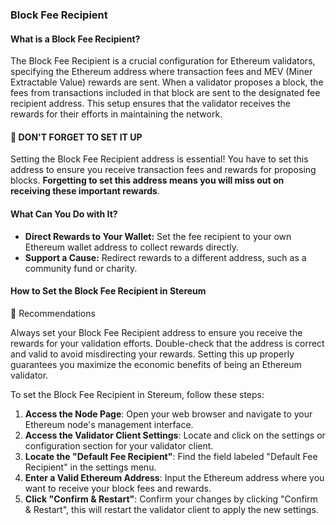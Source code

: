 ### Block Fee Recipient

#### What is a Block Fee Recipient?

The Block Fee Recipient is a crucial configuration for Ethereum validators, specifying the Ethereum address where transaction fees and MEV (Miner Extractable Value) rewards are sent. When a validator proposes a block, the fees from transactions included in that block are sent to the designated fee recipient address. This setup ensures that the validator receives the rewards for their efforts in maintaining the network.

#### 🚨 DON'T FORGET TO SET IT UP

Setting the Block Fee Recipient address is essential! You have to set this address to ensure you receive transaction fees and rewards for proposing blocks. **Forgetting to set this address means you will miss out on receiving these important rewards**.


#### What Can You Do with It?

- **Direct Rewards to Your Wallet:** Set the fee recipient to your own Ethereum wallet address to collect rewards directly.
- **Support a Cause:** Redirect rewards to a different address, such as a community fund or charity.

#### How to Set the Block Fee Recipient in Stereum

🚨 Recommendations

Always set your Block Fee Recipient address to ensure you receive the rewards for your validation efforts. Double-check that the address is correct and valid to avoid misdirecting your rewards. Setting this up properly guarantees you maximize the economic benefits of being an Ethereum validator.

To set the Block Fee Recipient in Stereum, follow these steps:

1. **Access the Node Page**: Open your web browser and navigate to your Ethereum node's management interface.
2. **Access the Validator Client Settings**: Locate and click on the settings or configuration section for your validator client.
3. **Locate the "Default Fee Recipient"**: Find the field labeled "Default Fee Recipient" in the settings menu.
4. **Enter a Valid Ethereum Address**: Input the Ethereum address where you want to receive your block fees and rewards.
5. **Click "Confirm & Restart"**: Confirm your changes by clicking "Confirm & Restart", this will restart the validator client to apply the new settings.


